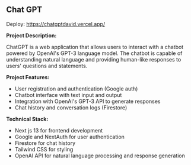 <h2>Chat GPT</h2>

Deploy: https://chatgptdavid.vercel.app/

**Project Description:** 

ChatGPT is a web application that allows users to interact with a chatbot powered by OpenAI's GPT-3 language model. The chatbot is capable of understanding natural language and providing human-like responses to users' questions and statements.

**Project Features:**

- User registration and authentication (Google auth)
- Chatbot interface with text input and output
- Integration with OpenAI's GPT-3 API to generate responses
- Chat history and conversation logs (Firestore)

**Technical Stack:**

- Next js 13 for frontend development
- Google and NextAuth for user authentication
- Firestore for chat history
- Tailwind CSS for styling
- OpenAI API for natural language processing and response generation
